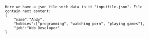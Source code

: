 	Here we have a json file with data in it "inputfile.json". File contain next content:
	{
		"name":"Andy",
		"hobbies":["programming", "watching porn", "playing games"],
		"job":"Web Developer"
	}


